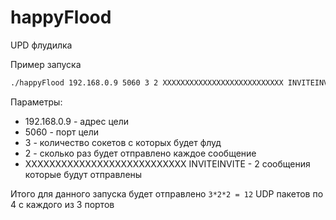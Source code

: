 # happyFlood
UPD флудилка

Пример запуска

```bash
./happyFlood 192.168.0.9 5060 3 2 XXXXXXXXXXXXXXXXXXXXXXXXXXX INVITEINVITE
```
Параметры:
+ 192.168.0.9 - адрес цели
+ 5060 - порт цели
+ 3 - количество сокетов с которых будет флуд
+ 2 - сколько раз будет отправлено каждое сообщение
+ XXXXXXXXXXXXXXXXXXXXXXXXXXX INVITEINVITE - 2 сообщения которые будут отправлены

Итого для данного запуска будет отправлено `3*2*2 = 12` UDP пакетов по 4 с каждого из 3 портов

